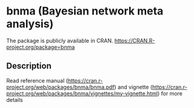 
<!-- README.md is generated from README.Rmd. Please edit that file -->
bnma (Bayesian network meta analysis)
=====================================

The package is publicly available in CRAN. <https://CRAN.R-project.org/package=bnma>

Description
-----------

Read reference manual (<https://cran.r-project.org/web/packages/bnma/bnma.pdf>) and vignette (<https://cran.r-project.org/web/packages/bnma/vignettes/my-vignette.html>) for more details

